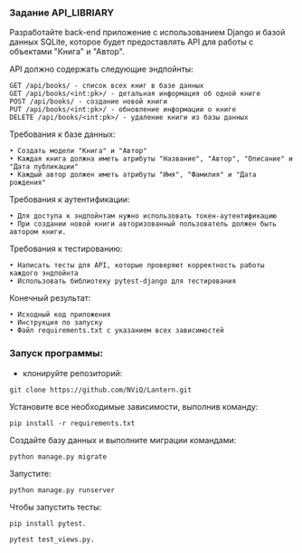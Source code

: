### Задание API_LIBRIARY


Разработайте back-end приложение с использованием Django и базой данных SQLite, которое будет предоставлять API для работы с объектами "Книга" и "Автор".

API должно содержать следующие эндпойнты:
```
GET /api/books/ - список всех книг в базе данных
GET /api/books/<int:pk>/ - детальная информация об одной книге
POST /api/books/ - создание новой книги
PUT /api/books/<int:pk>/ - обновление информации о книге
DELETE /api/books/<int:pk>/ - удаление книги из базы данных
```

Требования к базе данных:

    • Создать модели "Книга" и "Автор"
    • Каждая книга должна иметь атрибуты "Название", "Автор", "Описание" и "Дата публикации"
    • Каждый автор должен иметь атрибуты "Имя", "Фамилия" и "Дата рождения"
    

Требования к аутентификации:

    • Для доступа к эндпойнтам нужно использовать токен-аутентификацию
    • При создании новой книги авторизованный пользователь должен быть автором книги.
  
 
Требования к тестированию:

    • Написать тесты для API, которые проверяют корректность работы каждого эндпойнта
    • Использовать библиотеку pytest-django для тестирования
    
    
Конечный результат:

    • Исходный код приложения
    • Инструкция по запуску
    • Файл requirements.txt с указанием всех зависимостей


### Запуск программы:

* клонируйте репозиторий:

```
git clone https://github.com/NViQ/Lantern.git
```

Установите все необходимые зависимости, выполнив команду:
```
pip install -r requirements.txt
```

Создайте базу данных и выполните миграции командами:
```
python manage.py migrate
```

Запустите:
```
python manage.py runserver
```


Чтобы запустить тесты:
```
pip install pytest.

pytest test_views.py.
```

